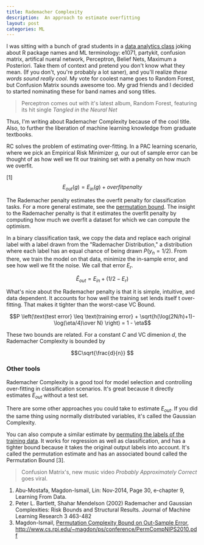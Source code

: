 ```yaml
---
title: Rademacher Complexity
description:  An approach to estimate overfitting
layout: post
categories: ML
---
```



I was sitting with a bunch of grad students in a [data analytics class](http://tw.rpi.edu/web/Courses/DataAnalytics/2015) joking about R package names and ML terminology: e1071, partykit, confusion matrix, artifical nueral network, Perceptron, Belief Nets, Maximum a Posteriori. Take them of context and pretend you don't know what they mean. (If you don't, you're probably a lot saner), and you'll realize *these words sound really cool*. My vote for coolest name goes to Random Forest, but Confusion Matrix sounds awesome too. My grad friends and I decided to started nominating these for band names and song titles.

 > Perceptron comes out with it's latest album, Random Forest, featuring its hit single *Tangled in the Neural Net*

Thus, I'm writing about Rademacher Complexity because of the cool title. Also, to further the liberation of machine learning knowledge from graduate textbooks.

RC solves the problem of estimating over-fitting. In a PAC learning scenario, where we pick an Empirical Risk Minimizer $g$, our out of sample error can be thought of as how well we fit our training set with a penalty on how much we overfit.

[1] $$E_{out}(g) = E_{in}(g) + overfitpenalty$$

The Rademacher penalty estimates the overfit penalty for classification tasks. For a more general estimate, see the [permutation bound](http://www.cs.rpi.edu/~magdon/ps/conference/PermCompNIPS2010.pdf). The insight to the Rademacher penalty is that it estimates the overfit penalty by computing how much we overfit a dataset for which we can compute the optimism.

In a binary classification task, we copy the data and replace each original label with a label drawn from the "Rademacher Distribution," a distribution where each label has an equal chance of being drawn $P (y_n =1/2)$. From there, we train the model on that data, minimize the in-sample error, and see how well we fit the noise. We call that error $E_r$.

$$\hat E_{out} = E_{in} + (1/2 - E_r)$$

What's nice about the Rademacher penalty is that it is simple, intuitive, and data dependent. It accounts for how well the training set lends itself t over-fitting. That makes it tighter than the worst-case VC Bound.

$$P \left(\text{test error} \leq \text{training error} + \sqrt{h(\log(2N/h)+1)-\log(\eta/4)\over N} \right) = 1 - \eta$$

These two bounds are related. For a constant $C$ and VC dimenion $d$, the Rademacher Complexity is bounded by

$$C\sqrt{\frac{d}{n}} $$

### Other tools

Rademacher Complexity is a good tool for model selection and controlling over-fitting in classification scenarios. It's great because it directly estimates $E_{out}$ without a test set.

There are some other approaches you could take to estimate $E_{out}$. If you did the same thing using normally distributed variables, it's called the Gaussian Complexity.

You can also compute a similar estimate by [permuting the labels of the training data](http://www.cs.rpi.edu/~magdon/ps/conference/PermCompNIPS2010.pdf). It works for regression as well as classification, and has a tighter bound because it takes the original output labels into account. It's called the permutation estimate and has an associated bound called the Permutation Bound [3].


> Confusion Matrix's, new music video *Probably Approximately Correct* goes viral.


1. Abu-Mostafa, Magdon-Ismail, Lin: Nov-2014, Page 30, e-chapter 9, Learning From Data.
2. Peter L. Bartlett, Shahar Mendelson (2002) Rademacher and Gaussian Complexities: Risk Bounds and Structural Results. Journal of Machine Learning Research 3 463-482
3. Magdon-Ismail, [Permutation Complexity Bound on Out-Sample Error](http://www.cs.rpi.edu/~magdon/ps/conference/PermCompNIPS2010.pdf), http://www.cs.rpi.edu/~magdon/ps/conference/PermCompNIPS2010.pdf
